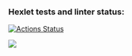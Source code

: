 ### Hexlet tests and linter status:
[![Actions Status](https://github.com/pawelmakarewicz/backend-project-4/actions/workflows/hexlet-check.yml/badge.svg)](https://github.com/pawelmakarewicz/backend-project-4/actions)

<a href="https://codeclimate.com/github/pawelmakarewicz/backend-project-4/maintainability"><img src="https://api.codeclimate.com/v1/badges/d682a5d55236eca09d73/maintainability" /></a>